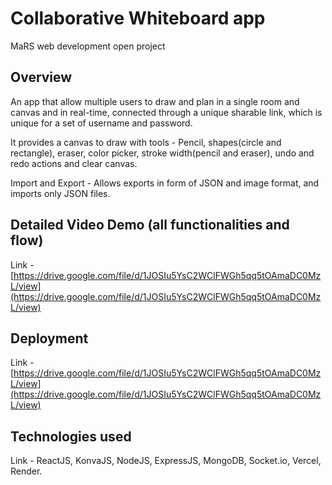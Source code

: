 # Collaborative Whiteboard app

MaRS web development open project

## Overview

An app that allow multiple users to draw and plan in a single room and canvas and in real-time, connected through a unique sharable link, which is unique for a set of username and password.

It provides a canvas to draw with tools - Pencil, shapes(circle and rectangle), eraser, color picker, stroke width(pencil and eraser), undo and redo actions and clear canvas.

Import and Export - Allows exports in form of JSON and image format, and imports only JSON files.

## Detailed Video Demo (all functionalities and flow)

Link - [https://drive.google.com/file/d/1JOSIu5YsC2WClFWGh5qq5tOAmaDC0MzL/view](https://drive.google.com/file/d/1JOSIu5YsC2WClFWGh5qq5tOAmaDC0MzL/view)

## Deployment

Link - [https://drive.google.com/file/d/1JOSIu5YsC2WClFWGh5qq5tOAmaDC0MzL/view](https://drive.google.com/file/d/1JOSIu5YsC2WClFWGh5qq5tOAmaDC0MzL/view)

## Technologies used

Link - ReactJS, KonvaJS, NodeJS, ExpressJS, MongoDB, Socket.io, Vercel, Render.
